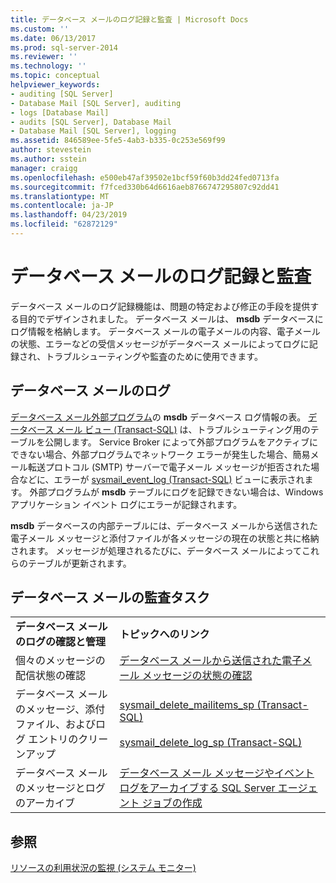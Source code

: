 ```yaml
---
title: データベース メールのログ記録と監査 | Microsoft Docs
ms.custom: ''
ms.date: 06/13/2017
ms.prod: sql-server-2014
ms.reviewer: ''
ms.technology: ''
ms.topic: conceptual
helpviewer_keywords:
- auditing [SQL Server]
- Database Mail [SQL Server], auditing
- logs [Database Mail]
- audits [SQL Server], Database Mail
- Database Mail [SQL Server], logging
ms.assetid: 846589ee-5fe5-4ab3-b335-0c253e569f99
author: stevestein
ms.author: sstein
manager: craigg
ms.openlocfilehash: e500eb47af39502e1bcf59f60b3dd24fed0713fa
ms.sourcegitcommit: f7fced330b64d6616aeb8766747295807c92dd41
ms.translationtype: MT
ms.contentlocale: ja-JP
ms.lasthandoff: 04/23/2019
ms.locfileid: "62872129"
---
```

# <a name="database-mail-log-and-audits"></a>データベース メールのログ記録と監査
  データベース メールのログ記録機能は、問題の特定および修正の手段を提供する目的でデザインされました。 データベース メールは、 **msdb** データベースにログ情報を格納します。 データベース メールの電子メールの内容、電子メールの状態、エラーなどの受信メッセージがデータベース メールによってログに記録され、トラブルシューティングや監査のために使用できます。  
  
## <a name="database-mail-logs"></a>データベース メールのログ  
 [データベース メール外部プログラム](database-mail-external-program.md)の **msdb** データベース ログ情報の表。 [データベース メール ビュー &#40;Transact-SQL&#41;](/sql/relational-databases/system-catalog-views/database-mail-views-transact-sql) は、トラブルシューティング用のテーブルを公開します。 Service Broker によって外部プログラムをアクティブにできない場合、外部プログラムでネットワーク エラーが発生した場合、簡易メール転送プロトコル (SMTP) サーバーで電子メール メッセージが拒否された場合などに、エラーが [sysmail_event_log &#40;Transact-SQL&#41;](/sql/relational-databases/system-catalog-views/sysmail-event-log-transact-sql) ビューに表示されます。 外部プログラムが **msdb** テーブルにログを記録できない場合は、Windows アプリケーション イベント ログにエラーが記録されます。  
  
 **msdb** データベースの内部テーブルには、データベース メールから送信された電子メール メッセージと添付ファイルが各メッセージの現在の状態と共に格納されます。 メッセージが処理されるたびに、データベース メールによってこれらのテーブルが更新されます。  
  
## <a name="database-mail-auditing-tasks"></a>データベース メールの監査タスク  
  
|||  
|-|-|  
|**データベース メールのログの確認と管理**|**トピックへのリンク**|  
|個々のメッセージの配信状態の確認|[データベース メールから送信された電子メール メッセージの状態の確認](check-the-status-of-e-mail-messages-sent-with-database-mail.md)|  
|データベース メールのメッセージ、添付ファイル、およびログ エントリのクリーンアップ|[sysmail_delete_mailitems_sp &#40;Transact-SQL&#41;](/sql/relational-databases/system-stored-procedures/sysmail-delete-mailitems-sp-transact-sql)<br /><br /> [sysmail_delete_log_sp &#40;Transact-SQL&#41;](/sql/relational-databases/system-stored-procedures/sysmail-delete-log-sp-transact-sql)|  
|データベース メールのメッセージとログのアーカイブ|[データベース メール メッセージやイベント ログをアーカイブする SQL Server エージェント ジョブの作成](create-a-sql-server-agent-job-to-archive-database-mail-messages-and-event-logs.md)|  
  
## <a name="see-also"></a>参照  
 [リソースの利用状況の監視 &#40;システム モニター&#41;](../performance-monitor/monitor-resource-usage-system-monitor.md)  
  
  
